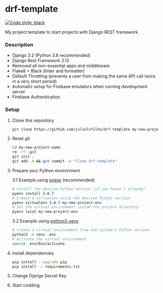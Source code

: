 # drf-template
[![Code style: black](https://img.shields.io/badge/code%20style-black-000000.svg)](https://github.com/psf/black)

My project template to start projects with Django REST framework

### Description

- Django 3.2 (Python 3.8 recommended)
- Django Rest Framework 3.12
- Removed all non-essential apps and middleware
- Flake8 + Black (linter and formatter)
- Default Throttling (prevents a user from making the same API call twice in a very short period)
- Automatic setup for Firebase emulators when running development server
- Firebase Authentication


### Setup

1. Clone this repository
   ```sh
   git clone https://github.com/juliolvfilho/drf-template my-new-project-name
   ```
2. Reset git
   ```sh
   cd my-new-project-name
   rm -rf .git
   git init .
   git add -A && git commit -m "Clone drf-template"
   ```
3. Prepare your Python environment
   
    3.1 Example using [pyenv](https://github.com/pyenv/pyenv) (recommended)
    ```sh
    # Install the desired Python version (if you haven't already)
    pyenv install 3.8.7
    # Create a virtualenv using the desired Python version
    pyenv virtualenv 3.8.7 my-new-project-env
    # Set the virtual environment inside the project directory
    pyenv local my-new-project-env
    ```
    
    3.2 Example using [python3-venv](https://docs.python.org/3/library/venv.html)
    ```sh
    # Create a virtual environment from the system's Python version
    python3 -m venv .env
    # Activate the virtual environment
    source .env/bin/activate
    ```
4. Install dependencies
   ```sh
   pip install --upgrade pip
   pip install -r requirements.txt
   ```
5. Change Django Secret Key
6. Start codding